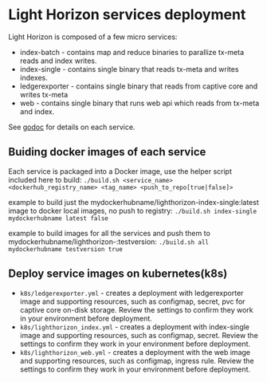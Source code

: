 # Light Horizon services deployment

Light Horizon is composed of a few micro services:
* index-batch    - contains map and reduce binaries to parallize tx-meta reads and index writes.
* index-single   - contains single binary that reads tx-meta and writes indexes.
* ledgerexporter - contains single binary that reads from captive core and writes tx-meta
* web            - contains single binary that runs web api which reads from tx-meta and index.

See [godoc](https://godoc.org/github.com/stellar/go/exp/lighthorizon) for details on each service.

## Buiding docker images of each service
Each service is packaged into a Docker image, use the helper script included here to build:
`./build.sh <service_name> <dockerhub_registry_name> <tag_name> <push_to_repo[true|false]>`

example to build just the mydockerhubname/lighthorizon-index-single:latest image to docker local images, no push to registry:
`./build.sh index-single mydockerhubname latest false`

example to build images for all the services and push them to mydockerhubname/lighthorizon-<servicename>:testversion:
`./build.sh all mydockerhubname testversion true`

## Deploy service images on kubernetes(k8s) 
* `k8s/ledgerexporter.yml` - creates a deployment with ledgerexporter image and supporting resources, such as configmap, secret, pvc for captive core on-disk storage. Review the settings to confirm they work in your environment before deployment.
* `k8s/lighthorizon_index.yml` - creates a deployment with index-single image and supporting resources, such as configmap, secret. Review the settings to confirm they work in your environment before deployment.
* `k8s/lighthorizon_web.yml` - creates a deployment with the web image and supporting resources, such as configmap, ingress rule. Review the settings to confirm they work in your environment before deployment. 
